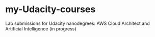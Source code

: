# my-Udacity-courses
Lab submissions for Udacity nanodegrees:
AWS Cloud Architect and Artificial Intelligence (in progress)
